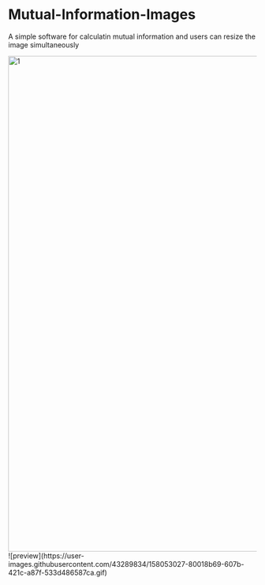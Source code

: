 # Mutual-Information-Images
A simple software for calculatin mutual information and users can resize the image simultaneously


<img width="1003" alt="1" src="https://user-images.githubusercontent.com/43289834/158053024-f96e02b6-f3a8-4f69-ade1-7318f402b562.PNG">
![preview](https://user-images.githubusercontent.com/43289834/158053027-80018b69-607b-421c-a87f-533d486587ca.gif)
